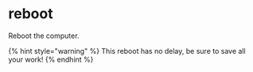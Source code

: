 # reboot

Reboot the computer.

{% hint style="warning" %}
This reboot has no delay, be sure to save all your work!
{% endhint %}
